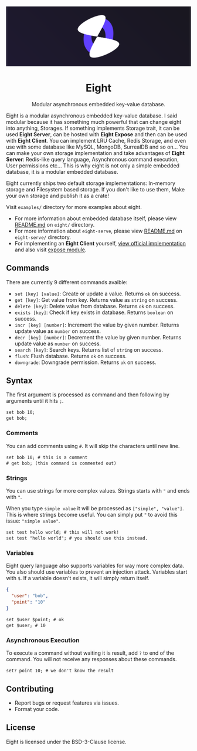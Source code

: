 <div align="center">

![banner](/.github/assets/banner.webp)

# Eight

Modular asynchronous embedded key-value database.

</div>

Eight is a modular asynchronous embedded key-value database. I said modular because it has something much powerful that can change eight into anything, Storages. If something implements Storage trait, it can be used **Eight Server**, can be hosted with **Eight Expose** and then can be used with **Eight Client**. You can implement LRU Cache, Redis Storage, and even use with some database like MySQL, MongoDB, SurrealDB and so on... You can make your own storage implementation and take advantages of **Eight Server**: Redis-like query language, Asynchronous command execution, User permissions etc... This is why eight is not only a simple embedded database, it is a modular embedded database.

Eight currently ships two default storage implementations: In-memory storage and Filesystem based storage. If you don't like to use them, Make your own storage and publish it as a crate!

Visit `examples/` directory for more examples about eight.

- For more information about embedded database itself, please view [README.md](https://github.com/meppu/eight/blob/main/eight/README.md) on `eight/` directory.
- For more information about `eight-serve`, please view [README.md](https://github.com/meppu/eight/blob/main/eight-serve/README.md) on `eight-serve/` directory.
- For implementing an **Eight Client** yourself, [view official implementation](https://github.com/meppu/eight/tree/main/eight/src/client) and also visit [expose module](https://github.com/meppu/eight/tree/main/eight/src/expose).

## Commands

There are currently 9 different commands avaible:

- `set [key] [value]`: Create or update a value. Returns `ok` on success.
- `get [key]`: Get value from key. Returns value as `string` on success.
- `delete [key]`: Delete value from database. Returns `ok` on success.
- `exists [key]`: Check if key exists in database. Returns `boolean` on success.
- `incr [key] [number]`: Increment the value by given number. Returns update value as `number` on success.
- `decr [key] [number]`: Decrement the value by given number. Returns update value as `number` on success.
- `search [key]`: Search keys. Returns list of `string` on success.
- `flush`: Flush database. Returns `ok` on success.
- `downgrade`: Downgrade permission. Returns `ok` on success.

## Syntax

The first argument is processed as command and then following by arguments until it hits `;`.

```
set bob 10;
get bob;
```

### Comments

You can add comments using `#`. It will skip the characters until new line.

```
set bob 10; # this is a comment
# get bob; (this command is commented out)
```

### Strings

You can use strings for more complex values. Strings starts with `"` and ends with `"`.

When you type `simple value` it will be processed as `["simple", "value"]`. This is where strings become useful. You can simply put `"` to avoid this issue: `"simple value"`.

```
set test hello world; # this will not work!
set test "hello world"; # you should use this instead.
```

### Variables

Eight query language also supports variables for way more complex data. You also should use variables to prevent an injection attack. Variables start with `$`. If a variable doesn't exists, it will simply return itself.

```json
{
  "user": "bob",
  "point": "10"
}
```

```
set $user $point; # ok
get $user; # 10
```

### Asynchronous Execution

To execute a command without waiting it is result, add `?` to end of the command. You will not receive any responses about these commands.

```
set? point 10; # we don't know the result
```

## Contributing

- Report bugs or request features via issues.
- Format your code.

## License

Eight is licensed under the BSD-3-Clause license.
